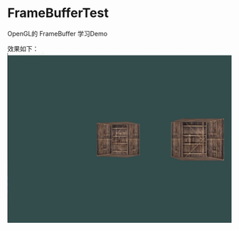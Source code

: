 ﻿# FrameBufferTest

OpenGL的 FrameBuffer 学习Demo

效果如下：
![image](https://github.com/pipi953/FrameBufferTest/blob/master/images/xiaoguo.jpg)




